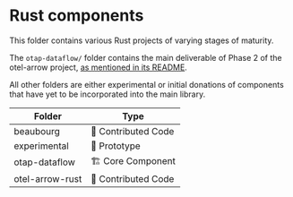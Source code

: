 # Rust components

This folder contains various Rust projects of varying stages of maturity.

The `otap-dataflow/` folder contains the main deliverable of Phase 2 of the
otel-arrow project, [as mentioned in its README](./otap-dataflow/README.md).

All other folders are either experimental or initial donations of components
that have yet to be incorporated into the main library.

| Folder          | Type                |
|-----------------|---------------------|
| beaubourg       | 🤝 Contributed Code |
| experimental    | 🧪 Prototype        |
| otap-dataflow   | 🏗️ Core Component   |
| otel-arrow-rust | 🤝 Contributed Code |
